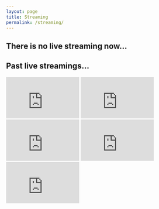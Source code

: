```yaml
---
layout: page
title: Streaming
permalink: /streaming/
---
```


## There is no live streaming now...

<!-- ## Please go to [this link](https://youtu.be/6RZpQP8z8Lg) for the live stream!!! -->


<!-- <iframe width="560" height="315" src="https://www.youtube.com/embed/VhD2UKaGcWo" frameborder="0" allow="accelerometer; autoplay; encrypted-media; gyroscope; picture-in-picture" allowfullscreen></iframe> -->

## Past live streamings...

<iframe width="200" height="113" src="https://www.youtube.com/embed/QJBmbiEb8dc" frameborder="0" allow="accelerometer; autoplay; encrypted-media; gyroscope; picture-in-picture" allowfullscreen></iframe>

<iframe width="200" height="113" src="https://www.youtube.com/embed/y8PI-E0o6Wc" frameborder="0" allow="accelerometer; autoplay; encrypted-media; gyroscope; picture-in-picture" allowfullscreen></iframe>

<iframe width="200" height="113" src="https://www.youtube.com/embed/okEgjIjpJkY" frameborder="0" allow="accelerometer; autoplay; encrypted-media; gyroscope; picture-in-picture" allowfullscreen></iframe>

<iframe width="200" height="113" src="https://www.youtube.com/embed/mpFSF2PHcFo" frameborder="0" allow="accelerometer; autoplay; encrypted-media; gyroscope; picture-in-picture" allowfullscreen></iframe>

<iframe width="200" height="113" src="https://www.youtube.com/embed/v3ql6QMNi4U" frameborder="0" allow="accelerometer; autoplay; encrypted-media; gyroscope; picture-in-picture" allowfullscreen></iframe>
